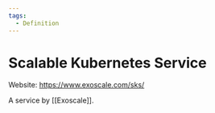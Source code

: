 ```yaml
---
tags:
  - Definition
---
```

# Scalable Kubernetes Service

Website: <https://www.exoscale.com/sks/>

A service by [[Exoscale]].